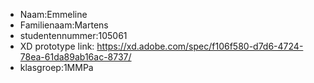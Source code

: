 
- Naam:Emmeline
- Familienaam:Martens
- studentennummer:105061
- XD prototype link: https://xd.adobe.com/spec/f106f580-d7d6-4724-78ea-61da89ab16ac-8737/
- klasgroep:1MMPa
